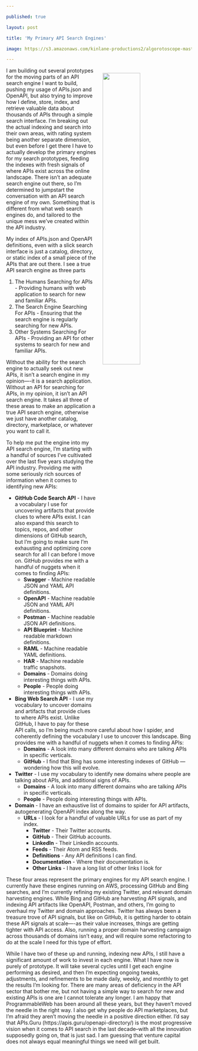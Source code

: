 ---
published: true
layout: post
title: 'My Primary API Search Engines'
image: https://s3.amazonaws.com/kinlane-productions2/algorotoscope-master/aws-s3-stories-crypto-machine-bletchley-copper-circuit.png
---

<p><img src="https://s3.amazonaws.com/kinlane-productions2/algorotoscope-master/aws-s3-stories-crypto-machine-bletchley-copper-circuit.png" width="45%" align="right" style="padding: 15px;" />
I am building out several prototypes for the moving parts of an API search engine I want to build, pushing my usage of APIs.json and OpenAPI, but also trying to improve how I define, store, index, and retrieve valuable data about thousands of APIs through a simple search interface. I’m breaking out the actual indexing and search into their own areas, with rating system being another separate dimension, but even before I get there I have to actually develop the primary engines for my search prototypes, feeding the indexes with fresh signals of where APIs exist across the online landscape. There isn’t an adequate search engine out there, so I’m determined to jumpstart the conversation with an API search engine of my own. Something that is different from what web search engines do, and tailored to the unique mess we’ve created within the API industry.

<p>My index of APIs.json and OpenAPI definitions, even with a slick search interface is just a catalog, directory, or static index of a small piece of the APIs that are out there. I see a true API search engine as three parts

<ol>
  <li>The Humans Searching for APIs - Providing humans with web application to search for new and familiar APIs.</li>
  <li>The Search Engine Searching For APIs - Ensuring that the search engine is regularly searching for new APIs.</li>
  <li>Other Systems Searching For APIs - Providing an API for other systems to search for new and familiar APIs.</li>
</ol>

<p>Without the ability for the search engine to actually seek out new APIs, it isn’t a search engine in my opinion—-it is a search application. Without an API for searching for APIs, in my opinion, it isn’t an API search engine. It takes all three of these areas to make an application a true API search engine, otherwise we just have another catalog, directory, marketplace, or whatever you want to call it.

<p>To help me put the engine into my API search engine, I’m starting with a handful of sources I’ve cultivated over the last five years studying the API industry. Providing me with some seriously rich sources of information when it comes to identifying new APIs:

<ul>
  <li><strong>GitHub Code Search API</strong> - I have a vocabulary I use for uncovering artifacts that provide clues to where APIs exist. I can also expand this search to topics, repos, and other dimensions of GitHub search, but I’m going to make sure I’m exhausting and optimizing core search for all I can before I move on.  GitHub provides me with a handful of nuggets when it comes to finding APIs:
    <ul>
      <li><strong>Swagger</strong> - Machine readable JSON and YAML API definitions.</li>
      <li><strong>OpenAPI</strong> - Machine readable JSON and YAML API definitions.</li>
      <li><strong>Postman</strong> - Machine readable JSON API definitions.</li>
      <li><strong>API Blueprint</strong> - Machine readable markdown definitions.</li>
      <li><strong>RAML</strong> - Machine readable YAML definitions.</li>
      <li><strong>HAR</strong> - Machine readable traffic snapshots.</li>
      <li><strong>Domains</strong> - Domains doing interesting things with APIs.</li>
      <li><strong>People</strong> - People doing interesting things with APIs.</li>
    </ul>
  </li>
  <li><strong>Bing Web Search API</strong> - I use my vocabulary to uncover domains and artifacts that provide clues to where APIs exist. Unlike GitHub, I have to pay for these API calls, so I’m being much more careful about how I spider, and coherently defining the vocabulary I use to uncover this landscape.  Bing provides me with a handful of nuggets when it comes to finding APIs:
    <ul>
      <li><strong>Domains</strong> - A look into many different domains who are talking APIs in specific verticals.</li>
      <li><strong>GitHub</strong> - I find that Bing has some interesting indexes of GitHub — wondering how this will evolve.</li>
    </ul>
  </li>
  <li><strong>Twitter</strong> - I use my vocabulary to identify new domains where people are talking about APIs, and additional signs of APIs.
    <ul>
      <li><strong>Domains</strong> - A look into many different domains who are talking APIs in specific verticals.</li>
      <li><strong>People</strong> - People doing interesting things with APIs.</li>
    </ul>
  </li>
  <li><strong>Domain</strong> - I have an exhaustive list of domains to spider for API artifacts, autogenerating OpenAPI index along the way.
    <ul>
      <li><strong>URLs</strong> - I look for a handful of valuable URLs for use as part of my index.
        <ul>
          <li><strong>Twitter</strong> - Their Twitter accounts.</li>
          <li><strong>GitHub</strong> - Their GitHub accounts.</li>
          <li><strong>LinkedIn</strong> - Their LinkedIn accounts.</li>
          <li><strong>Feeds</strong> - Their Atom and RSS feeds.</li>
          <li><strong>Definitions</strong> - Any API definitions I can find.</li>
          <li><strong>Documentation</strong> - Where their documentation is.</li>
          <li><strong>Other Links</strong> - I have a long list of other links I look for</li>
        </ul>
      </li>
    </ul>
  </li>
</ul>

<p>These four areas represent the primary engines for my API search engine. I currently have these engines running on AWS, processing GitHub and Bing searches, and I’m currently refining my existing Twitter, and relevant domain harvesting engines. While Bing and GitHub are harvesting API signals, and indexing API artifacts like OpenAPI, Postman, and others, I’m going to overhaul my Twitter and domain approaches. Twitter has always been a treasure trove of API signals, but like on GitHub, it is getting harder to obtain these API signals at scale—-as their value increases, things are getting tighter with API access. Also, running a proper domain harvesting campaign across thousands of domains isn’t easy, and will require some refactoring to do at the scale I need for this type of effort.

<p>While I have two of these up and running, indexing new APIs, I still have a significant amount of work to invest in each engine. What I have now is purely of prototype. It will take several cycles until I get each engine performing as desired, and then I’m expecting ongoing tweaks, adjustments, and refinements to be made daily, weekly, and monthly to get the results I’m looking for. There are many areas of deficiency in the API sector that bother me, but not having a simple way to search for new and existing APIs is one are I cannot tolerate any longer. I am happy that ProgrammableWeb has been around all these years, but they haven’t moved the needle in the right way. I also get why people do API marketplaces, but I’m afraid they aren’t moving the needle in a positive direction either. I’d say that APIs.Guru (https://apis.guru/openapi-directory/) is the most progressive vision when it comes to API search in the last decade–with all the innovation supposedly going on, that is just sad. I am guessing that venture capital does not always equal meaningful things we need will get built.


